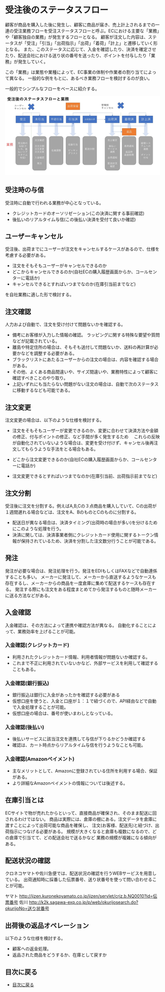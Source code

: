 # 受注後のステータスフロー
顧客が商品を購入した後に発生し、顧客に商品が届き、売上計上されるまでの一連の受注業務フローを受注ステータスフローと呼ぶ。ECにおける主要な「業務」や「顧客独自の業務」が発生するフローとなる。
顧客が注文した内容は、ステータスが「受注」「引当」「出荷指示」「出荷」「着荷」「計上」と遷移していく形となる。
また、このステータスに応じて、入金を確認したり、決済を確定させたり、配送会社における送り状の番号を送ったり、ポイントを付与したり「業務」が発生していく。


この「業務」は業態や業種によって、EC事業の体制や作業者の割り当てによって異なる。
一般的な例をもとに、あるべき業務フローを検討するのが良い。

一般的でシンプルなフローをベースに紹介する。

![受注後のステータスフロー](https://github.com/commerble/ecspec/blob/master/specs/media/orderstatus.jpg)


## 受注時の与信
受注時に自動で行われる業務が中心となっている。

- クレジットカードのオーソリゼーション(この決済に関する事前確認)
- 後払いのリアルタイム与信(この後払い決済を受付て良いか確認)


## ユーザーキャンセル
受注後、出荷までにユーザーが注文をキャンセルするケースがあるので、仕様を考慮する必要がある。

- 注文をそもそもユーザーがキャンセルできるのか
- どこからキャンセルできるのか(自社ECの購入履歴画面からか、コールセンターに電話か)
- キャンセルできるとすればいつまでなのか(在庫引当前までなど)

を自社業務に適した形で検討する。


## 注文確認
人力および自動で、注文を受け付けて問題ないかを確認する。

- 備考にお客様が入力した情報の確認。 ラッピングに関する特殊な要望や質問などが記載されている。
- 離島や特定住所の場合は、そもそも送付して問題ないか、送料の再計算が必要かなどを調整する必要がある。
- ブラックリストにあたるユーザーからの注文の場合は、内容を確認する場合がある。
- その他、よくある商品間違いや、サイズ間違いや、業務特性によって顧客に確認すべきことのやり取り。
- 上記いずれにも当たらない問題がない注文の場合は、自動で次のステータスに移動するなども可能である。


## 注文変更
注文変更の場合は、以下のような仕様を検討する。

- 注文をそもそもユーザーが変更できるのか、変更に合わせて決済方法や金額の修正、付与ポイントの修正、など手間が多く発生するため
　これらの反映が自動化されていないような場合は、変更を受け付けず、キャンセル後再注文してもらうような手法をとる場合もある。

- どこから注文変更できるのか(自社ECの購入履歴画面からか、コールセンターに電話か)
- 注文変更できるとすればいつまでなのか(在庫引当前、出荷指示前までなど)



## 注文分割
受注後に注文を分割する。例えばA,B,Cの３点商品を購入していて、Cの出荷が１週間遅れる場合などは、注文をA、BのものとCのものに分割する。

- 配送日が異なる場合は、決済タイミング(出荷時の場合が多い)を分けるためにこのような処理を行う。
- 決済に関しては、決済事業者側にクレジットカード使用に関するトークン情報が保持されているため、決済を分割した注文数分行うことが可能である。



## 発注
発注が必要な場合は、発注処理を行う。発注をEDIもしくはFAXなどで自動連係することも多い。
メーカーに発注して、メーカーから直送するようなケースも存在するし、メーカーからの商品を一度倉庫に集めて配送するケースも存在する。
発注する際にも注文をある程度まとめてから発注するものと随時メーカーに送る方法などがある。


## 入金確認
入金確認は、その方法によって連携や確認方法が異なる。
自動化することによって、業務効率を上げることが可能。

### 入金確認(クレジットカード)
- 利用されたクレジットカード情報、利用者情報が問題ないか確認する。
- これまで不正に利用されていないかなど、外部サービスを利用して確認することもある。

### 入金確認(銀行振込)
- 銀行振込は銀行に入金があったかを確認する必要がある
- 仮想口座を使うと、入金と口座が１：１で紐づくので、API経由などで自動で入金処理することが可能。
- 仮想口座の場合は、番号が使いまわしとなっている。

### 入金確認(後払い)
- 後払いサービスに該当注文を連携して与信が下りるかどうか確認する
- 確認は、カート時点からリアルタイム与信を行うようなことも可能。

### 入金確認(Amazonペイメント)
- 主なメリットとして、Amazonに登録されている住所を利用する場合、保証がある。
- より詳細なAmazonペイメントの情報については後述する。


## 在庫引当とは
ECサイトで物が売れたからといって、直接商品が確保され、そのまま配送に回されるわけではない。
商品は実際には、倉庫の棚にある。注文データを倉庫に渡すことによって出荷可能な商品を確保し、
注文(お客様、配送先)と紐づけ、出荷指示につなげる必要がある。
規模が大きくなると倉庫も複数になるので、どの倉庫で引当てて、どの配送会社で送るかなど
業務の規模が複雑になる傾向がある。


## 配送状況の確認
クロネコヤマトや佐川急便では、配送状況の確認を行うWEBサービスを用意している。
出荷通知時に採番した伝票番号、送り状番号を使って問い合わせることが可能。

ヤマト	http://jizen.kuronekoyamato.co.jp/jizen/servlet/crjz.b.NQ0010?id=伝票番号
佐川	http://k2k.sagawa-exp.co.jp/p/web/okurijosearch.do?okurijoNo=送り状番号




## 出荷後の返品オペレーション
以下のような仕様を検討する。

- 顧客への返金処理。
- 返品された商品をどうするか、在庫として戻すか



## 目次に戻る
- [目次に戻る](https://github.com/commerble/ecspec/blob/master/Readme.md)




